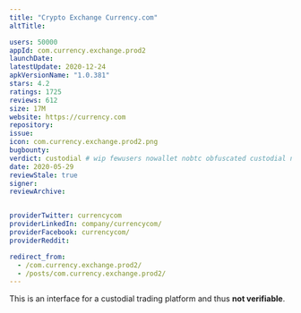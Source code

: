 ```yaml
---
title: "Crypto Exchange Currency.com"
altTitle: 

users: 50000
appId: com.currency.exchange.prod2
launchDate: 
latestUpdate: 2020-12-24
apkVersionName: "1.0.381"
stars: 4.2
ratings: 1725
reviews: 612
size: 17M
website: https://currency.com
repository: 
issue: 
icon: com.currency.exchange.prod2.png
bugbounty: 
verdict: custodial # wip fewusers nowallet nobtc obfuscated custodial nosource nonverifiable reproducible bounty defunct
date: 2020-05-29
reviewStale: true
signer: 
reviewArchive:


providerTwitter: currencycom
providerLinkedIn: company/currencycom/
providerFacebook: currencycom/
providerReddit: 

redirect_from:
  - /com.currency.exchange.prod2/
  - /posts/com.currency.exchange.prod2/
---
```



This is an interface for a custodial trading platform and thus **not
verifiable**.